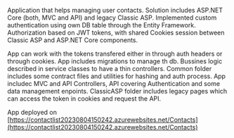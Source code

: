 
Application that helps managing user contacts. Solution includes ASP.NET Core (both, MVC and API) and legacy Classic ASP. 
Implemented custom authentication using own DB table through the Entity Framework. 
Authorization based on JWT tokens, with shared Cookies session between Classic ASP and ASP.NET Core components.

App can work with the tokens transfered either in through auth headers or through cookies. 
App includes migrations to manage th db.
Bussines logic described in service classes to have a thin controllers.
Common folder includes some contract files and utilities for hashing and auth process.
App includec MVC and API Controllers, API covering Authentication and some data management enpoints.
ClassicASP folder includes legacy pages which can access the token in cookies and request the API.

App deployed on [https://contactlist20230804150242.azurewebsites.net/Contacts](https://contactlist20230804150242.azurewebsites.net/Contacts)